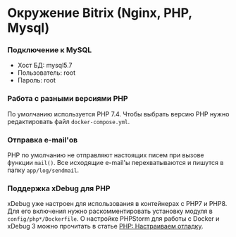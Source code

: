 # Окружение Bitrix (Nginx, PHP, Mysql)

### Подключение к MySQL

* Хост БД: mysql5.7
* Пользователь: root
* Пароль: root

### Работа с разными версиями PHP

По умолчанию используется PHP 7.4.
Чтобы выбрать версию PHP нужно редактировать файл ``docker-compose.yml``.

### Отправка e-mail'ов

PHP по умолчанию не отправляют настоящих писем при вызове функции ``mail()``.
Все исходящие e-mail'ы перехватываются и пишутся в папку ``app/log/sendmail``.

### Поддержка xDebug для PHP

xDebug уже настроен для использования в контейнерах с PHP7 и PHP8. Для его включения нужно раскомментировать установку модуля в ``config/php*/Dockerfile``.
О настройке PHPStorm для работы с Docker и xDebug 3 можно прочитать в статье [PHP: Настраиваем отладку](https://handynotes.ru/2020/12/phpstorm-php-8-docker-xdebug-3.html).
